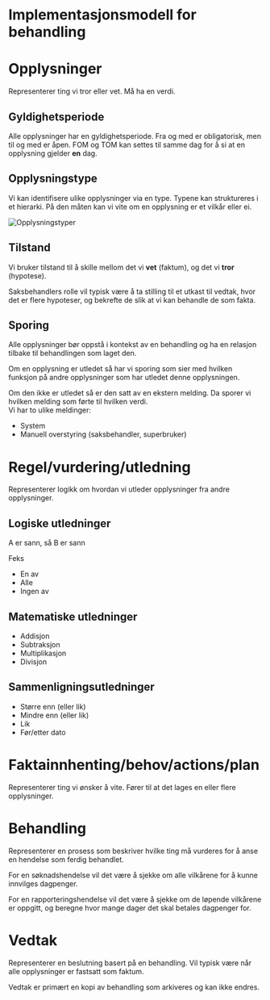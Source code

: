 # Implementasjonsmodell for behandling

# Opplysninger

Representerer ting vi tror eller vet. Må ha en verdi.

## Gyldighetsperiode

Alle opplysninger har en gyldighetsperiode. Fra og med er obligatorisk, men til og med er åpen. FOM og TOM kan settes til samme dag for å si at en opplysning gjelder **en** dag.

## Opplysningstype

Vi kan identifisere ulike opplysninger via en type. Typene kan struktureres i et hierarki. På den måten kan vi vite om en opplysning er et vilkår eller ei.

![](https://raw.githubusercontent.com/navikt/dp-vedtak/c7fa5bbebe3af0b70650c32f1aa19c6eb4849fc7/opplysninger/oppysningstyper.png "Opplysningstyper")

## Tilstand

Vi bruker tilstand til å skille mellom det vi **vet** \(faktum\), og det vi **tror** \(hypotese\).

Saksbehandlers rolle vil typisk være å ta stilling til et utkast til vedtak, hvor det er flere hypoteser, og bekrefte de slik at vi kan behandle de som fakta.

## Sporing

Alle opplysninger bør oppstå i kontekst av en behandling og ha en relasjon tilbake til behandlingen som laget den.

Om en opplysning er utledet så har vi sporing som sier med hvilken funksjon på andre opplysninger som har utledet denne opplysningen.

Om den ikke er utledet så er den satt av en ekstern melding. Da sporer vi hvilken melding som førte til hvilken verdi.  
Vi har to ulike meldinger:

- System
- Manuell overstyring (saksbehandler, superbruker)

# Regel/vurdering/utledning

Representerer logikk om hvordan vi utleder opplysninger fra andre opplysninger.

## Logiske utledninger
A er sann, så B er sann

Feks
- En av
- Alle 
- Ingen av

## Matematiske utledninger

- Addisjon
- Subtraksjon
- Multiplikasjon
- Divisjon

## Sammenligningsutledninger

- Større enn (eller lik)
- Mindre enn (eller lik)
- Lik
- Før/etter dato

# Faktainnhenting/behov/actions/plan

Representerer ting vi ønsker å vite. Fører til at det lages en eller flere opplysninger.

# Behandling

Representerer en prosess som beskriver hvilke ting må vurderes for å anse en hendelse som ferdig behandlet.

For en søknadshendelse vil det være å sjekke om alle vilkårene for å kunne innvilges dagpenger.

For en rapporteringshendelse vil det være å sjekke om de løpende vilkårene er oppgitt, og beregne hvor mange dager det skal betales dagpenger for.


# Vedtak

Representerer en beslutning basert på en behandling. Vil typisk være når alle opplysninger er fastsatt som faktum.

Vedtak er primært en kopi av behandling som arkiveres og kan ikke endres.

